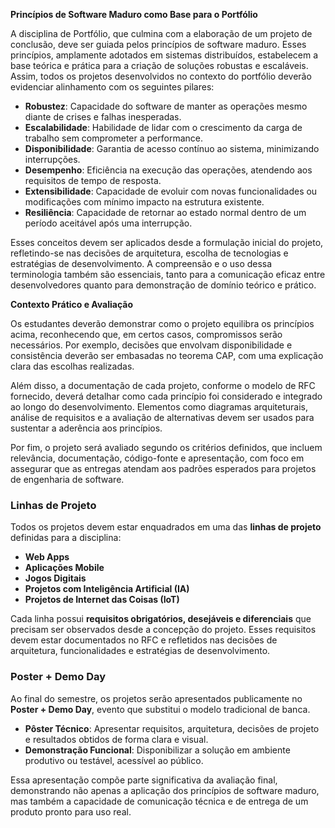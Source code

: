 
**Princípios de Software Maduro como Base para o Portfólio**

A disciplina de Portfólio, que culmina com a elaboração de um projeto de conclusão, deve ser guiada pelos princípios de software maduro. Esses princípios, amplamente adotados em sistemas distribuídos, estabelecem a base teórica e prática para a criação de soluções robustas e escaláveis. Assim, todos os projetos desenvolvidos no contexto do portfólio deverão evidenciar alinhamento com os seguintes pilares:

- **Robustez**: Capacidade do software de manter as operações mesmo diante de crises e falhas inesperadas.
- **Escalabilidade**: Habilidade de lidar com o crescimento da carga de trabalho sem comprometer a performance.
- **Disponibilidade**: Garantia de acesso contínuo ao sistema, minimizando interrupções.
- **Desempenho**: Eficiência na execução das operações, atendendo aos requisitos de tempo de resposta.
- **Extensibilidade**: Capacidade de evoluir com novas funcionalidades ou modificações com mínimo impacto na estrutura existente.
- **Resiliência**: Capacidade de retornar ao estado normal dentro de um período aceitável após uma interrupção.

Esses conceitos devem ser aplicados desde a formulação inicial do projeto, refletindo-se nas decisões de arquitetura, escolha de tecnologias e estratégias de desenvolvimento. A compreensão e o uso dessa terminologia também são essenciais, tanto para a comunicação eficaz entre desenvolvedores quanto para demonstração de domínio teórico e prático.

**Contexto Prático e Avaliação**

Os estudantes deverão demonstrar como o projeto equilibra os princípios acima, reconhecendo que, em certos casos, compromissos serão necessários. Por exemplo, decisões que envolvam disponibilidade e consistência deverão ser embasadas no teorema CAP, com uma explicação clara das escolhas realizadas.

Além disso, a documentação de cada projeto, conforme o modelo de RFC fornecido, deverá detalhar como cada princípio foi considerado e integrado ao longo do desenvolvimento. Elementos como diagramas arquiteturais, análise de requisitos e a avaliação de alternativas devem ser usados para sustentar a aderência aos princípios.

Por fim, o projeto será avaliado segundo os critérios definidos, que incluem relevância, documentação, código-fonte e apresentação, com foco em assegurar que as entregas atendam aos padrões esperados para projetos de engenharia de software.

### **Linhas de Projeto**

Todos os projetos devem estar enquadrados em uma das **linhas de projeto** definidas para a disciplina:

* **Web Apps**
* **Aplicações Mobile**
* **Jogos Digitais**
* **Projetos com Inteligência Artificial (IA)**
* **Projetos de Internet das Coisas (IoT)**

Cada linha possui **requisitos obrigatórios, desejáveis e diferenciais** que precisam ser observados desde a concepção do projeto. Esses requisitos devem estar documentados no RFC e refletidos nas decisões de arquitetura, funcionalidades e estratégias de desenvolvimento.


### **Poster + Demo Day**

Ao final do semestre, os projetos serão apresentados publicamente no **Poster + Demo Day**, evento que substitui o modelo tradicional de banca.

* **Pôster Técnico**: Apresentar requisitos, arquitetura, decisões de projeto e resultados obtidos de forma clara e visual.
* **Demonstração Funcional**: Disponibilizar a solução em ambiente produtivo ou testável, acessível ao público.

Essa apresentação compõe parte significativa da avaliação final, demonstrando não apenas a aplicação dos princípios de software maduro, mas também a capacidade de comunicação técnica e de entrega de um produto pronto para uso real.

